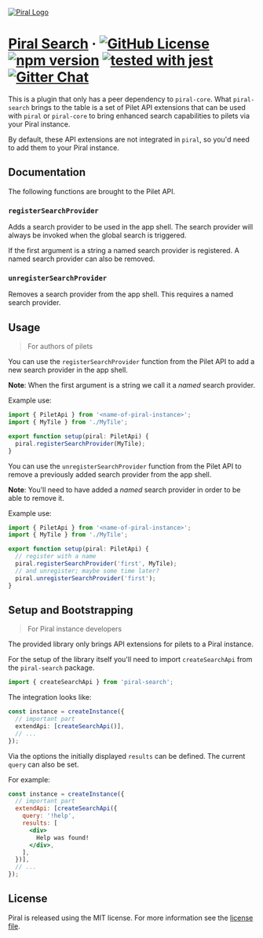 [![Piral Logo](https://github.com/smapiot/piral/raw/master/docs/assets/logo.png)](https://piral.io)

# [Piral Search](https://piral.io) &middot; [![GitHub License](https://img.shields.io/badge/license-MIT-blue.svg)](https://github.com/smapiot/piral/blob/master/LICENSE) [![npm version](https://img.shields.io/npm/v/piral-search.svg?style=flat)](https://www.npmjs.com/package/piral-search) [![tested with jest](https://img.shields.io/badge/tested_with-jest-99424f.svg)](https://jestjs.io) [![Gitter Chat](https://badges.gitter.im/gitterHQ/gitter.png)](https://gitter.im/piral-io/community)

This is a plugin that only has a peer dependency to `piral-core`. What `piral-search` brings to the table is a set of Pilet API extensions that can be used with `piral` or `piral-core` to bring enhanced search capabilities to pilets via your Piral instance.

By default, these API extensions are not integrated in `piral`, so you'd need to add them to your Piral instance.

## Documentation

The following functions are brought to the Pilet API.

### `registerSearchProvider`

Adds a search provider to be used in the app shell. The search provider will always be invoked when the global search is triggered.

If the first argument is a string a named search provider is registered. A named search provider can also be removed.

### `unregisterSearchProvider`

Removes a search provider from the app shell. This requires a named search provider.

## Usage

> For authors of pilets

You can use the `registerSearchProvider` function from the Pilet API to add a new search provider in the app shell.

**Note**: When the first argument is a string we call it a *named* search provider.

Example use:

```ts
import { PiletApi } from '<name-of-piral-instance>';
import { MyTile } from './MyTile';

export function setup(piral: PiletApi) {
  piral.registerSearchProvider(MyTile);
}
```

You can use the `unregisterSearchProvider` function from the Pilet API to remove a previously added search provider from the app shell.

**Note**: You'll need to have added a *named* search provider in order to be able to remove it.

Example use:

```ts
import { PiletApi } from '<name-of-piral-instance>';
import { MyTile } from './MyTile';

export function setup(piral: PiletApi) {
  // register with a name
  piral.registerSearchProvider('first', MyTile);
  // and unregister; maybe some time later?
  piral.unregisterSearchProvider('first');
}
```

## Setup and Bootstrapping

> For Piral instance developers

The provided library only brings API extensions for pilets to a Piral instance.

For the setup of the library itself you'll need to import `createSearchApi` from the `piral-search` package.

```ts
import { createSearchApi } from 'piral-search';
```

The integration looks like:

```ts
const instance = createInstance({
  // important part
  extendApi: [createSearchApi()],
  // ...
});
```

Via the options the initially displayed `results` can be defined. The current `query` can also be set.

For example:

```jsx
const instance = createInstance({
  // important part
  extendApi: [createSearchApi({
    query: '!help',
    results: [
      <div>
        Help was found!
      </div>,
    ],
  })],
  // ...
});
```

## License

Piral is released using the MIT license. For more information see the [license file](./LICENSE).
